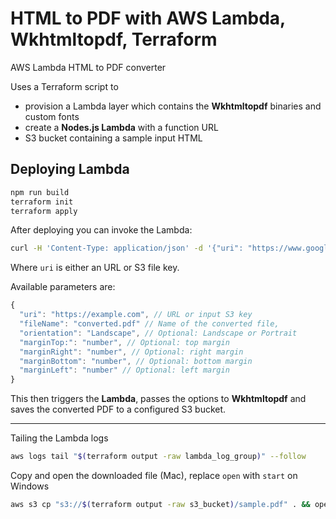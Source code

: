 # HTML to PDF with AWS Lambda, Wkhtmltopdf, Terraform
AWS Lambda HTML to PDF converter

Uses a Terraform script to
- provision a Lambda layer which contains the **Wkhtmltopdf** binaries and custom fonts
- create a **Nodes.js Lambda** with a function URL
- S3 bucket containing a sample input HTML

## Deploying Lambda
```sh
npm run build
terraform init
terraform apply
```

After deploying you can invoke the Lambda:

```sh
curl -H 'Content-Type: application/json' -d '{"uri": "https://www.google.com", "fileName": "sample.pdf"}' -X POST $(terraform output -raw function_url) -i
```
Where `uri` is either an URL or S3 file key.

Available parameters are:

```js
{
  "uri": "https://example.com", // URL or input S3 key
  "fileName": "converted.pdf" // Name of the converted file,
  "orientation": "Landscape", // Optional: Landscape or Portrait
  "marginTop:": "number", // Optional: top margin
  "marginRight": "number", // Optional: right margin
  "marginBottom": "number", // Optional: bottom margin
  "marginLeft": "number" // Optional: left margin
}
```

This then triggers the **Lambda**, passes the options to **Wkhtmltopdf** and saves the converted PDF to a configured S3 bucket.

---

Tailing the Lambda logs
```sh
aws logs tail "$(terraform output -raw lambda_log_group)" --follow
```

Copy and open the downloaded file (Mac), replace `open` with `start` on Windows

```sh
aws s3 cp "s3://$(terraform output -raw s3_bucket)/sample.pdf" . && open sample.pdf
```
